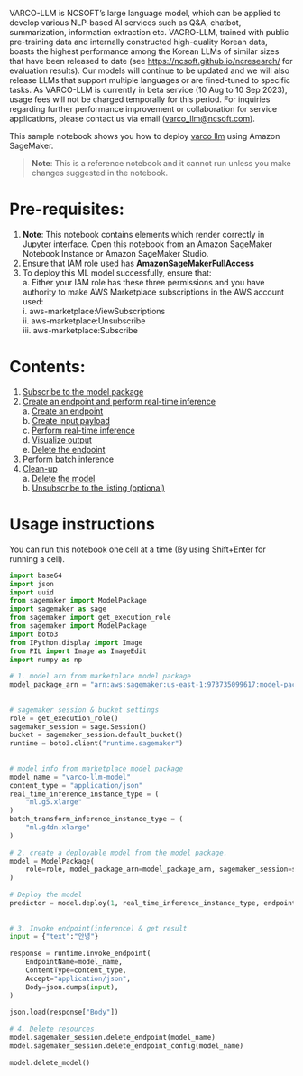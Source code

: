 VARCO-LLM is NCSOFT’s large language model, which can be applied to develop various NLP-based AI services such as Q&A, chatbot, summarization, information extraction etc. VACRO-LLM, trained with public pre-training data and internally constructed high-quality Korean data, boasts the highest performance among the Korean LLMs of similar sizes that have been released to date (see https://ncsoft.github.io/ncresearch/ for evaluation results). Our models will continue to be updated and we will also release LLMs that support multiple languages or are fined-tuned to specific tasks. As VARCO-LLM is currently in beta service (10 Aug to 10 Sep 2023), usage fees will not be charged temporally for this period. For inquiries regarding further performance improvement or collaboration for service applications, please contact us via email (varco_llm@ncsoft.com).

This sample notebook shows you how to deploy [varco llm](https://aws.amazon.com/marketplace/pp/prodview-aout3755izrye) using Amazon SageMaker.

> **Note**: This is a reference notebook and it cannot run unless you make changes suggested in the notebook.


# Pre-requisites:

1. **Note**: This notebook contains elements which render correctly in Jupyter interface. Open this notebook from an Amazon SageMaker Notebook Instance or Amazon SageMaker Studio.  
2. Ensure that IAM role used has **AmazonSageMakerFullAccess**  
3. To deploy this ML model successfully, ensure that:  
    a. Either your IAM role has these three permissions and you have authority to make AWS Marketplace subscriptions in the AWS account used:  
        i. aws-marketplace:ViewSubscriptions  
        ii. aws-marketplace:Unsubscribe  
        iii. aws-marketplace:Subscribe  


# Contents:

1. [Subscribe to the model package](https://oregon-notebook-cboy.notebook.us-west-2.sagemaker.aws/lab/tree/varco_model.ipynb#1.-Subscribe-to-the-model-package)  
2. [Create an endpoint and perform real-time inference](https://oregon-notebook-cboy.notebook.us-west-2.sagemaker.aws/lab/tree/varco_model.ipynb#2.-Create-an-endpoint-and-perform-real-time-inference)  
    a. [Create an endpoint](https://oregon-notebook-cboy.notebook.us-west-2.sagemaker.aws/lab/tree/varco_model.ipynb#A.-Create-an-endpoint)  
    b. [Create input payload](https://oregon-notebook-cboy.notebook.us-west-2.sagemaker.aws/lab/tree/varco_model.ipynb#B.-Create-input-payload)  
    c. [Perform real-time inference](https://oregon-notebook-cboy.notebook.us-west-2.sagemaker.aws/lab/tree/varco_model.ipynb#C.-Perform-real-time-inference)  
    d. [Visualize output](https://oregon-notebook-cboy.notebook.us-west-2.sagemaker.aws/lab/tree/varco_model.ipynb#D.-Visualize-output)  
    e. [Delete the endpoint](https://oregon-notebook-cboy.notebook.us-west-2.sagemaker.aws/lab/tree/varco_model.ipynb#E.-Delete-the-endpoint)  
3. [Perform batch inference](https://oregon-notebook-cboy.notebook.us-west-2.sagemaker.aws/lab/tree/varco_model.ipynb#3.-Perform-batch-inference)  
4. [Clean-up](https://oregon-notebook-cboy.notebook.us-west-2.sagemaker.aws/lab/tree/varco_model.ipynb#4.-Clean-up)  
    a. [Delete the model](https://oregon-notebook-cboy.notebook.us-west-2.sagemaker.aws/lab/tree/varco_model.ipynb#A.-Delete-the-model)  
    b. [Unsubscribe to the listing (optional)](https://oregon-notebook-cboy.notebook.us-west-2.sagemaker.aws/lab/tree/varco_model.ipynb#B.-Unsubscribe-to-the-listing-(optional))  


# Usage instructions

You can run this notebook one cell at a time (By using Shift+Enter for running a cell).

```python
import base64
import json
import uuid
from sagemaker import ModelPackage
import sagemaker as sage
from sagemaker import get_execution_role
from sagemaker import ModelPackage
import boto3
from IPython.display import Image
from PIL import Image as ImageEdit
import numpy as np
 
# 1. model arn from marketplace model package
model_package_arn = "arn:aws:sagemaker:us-east-1:973735099617:model-package/ncsoft-varco-1-5b-fm-final"
 
 
# sagemaker session & bucket settings
role = get_execution_role()
sagemaker_session = sage.Session()
bucket = sagemaker_session.default_bucket()
runtime = boto3.client("runtime.sagemaker")
 
 
# model info from marketplace model package
model_name = "varco-llm-model"
content_type = "application/json"
real_time_inference_instance_type = (
    "ml.g5.xlarge"
)
batch_transform_inference_instance_type = (
    "ml.g4dn.xlarge"
)
 
# 2. create a deployable model from the model package.
model = ModelPackage(
    role=role, model_package_arn=model_package_arn, sagemaker_session=sagemaker_session
)
 
# Deploy the model
predictor = model.deploy(1, real_time_inference_instance_type, endpoint_name=model_name)
 
 
# 3. Invoke endpoint(inference) & get result
input = {"text":"안녕"}
 
response = runtime.invoke_endpoint(
    EndpointName=model_name,
    ContentType=content_type,
    Accept="application/json",
    Body=json.dumps(input),
)
 
json.load(response["Body"])
 
# 4. Delete resources
model.sagemaker_session.delete_endpoint(model_name)
model.sagemaker_session.delete_endpoint_config(model_name)
 
model.delete_model()
```